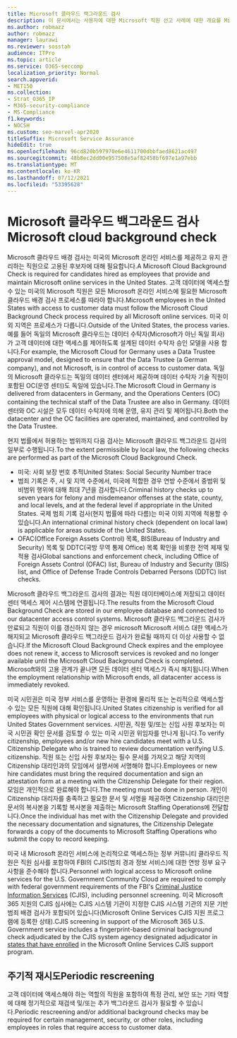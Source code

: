 ```yaml
---
title: Microsoft 클라우드 백그라운드 검사
description: 이 문서에서는 사용자에 대한 Microsoft 직원 선고 사례에 대한 개요를 Microsoft 365.
ms.author: robmazz
author: robmazz
manager: laurawi
ms.reviewer: sosstah
audience: ITPro
ms.topic: article
ms.service: O365-seccomp
localization_priority: Normal
search.appverid:
- MET150
ms.collection:
- Strat_O365_IP
- M365-security-compliance
- MS-Compliance
f1.keywords:
- NOCSH
ms.custom: seo-marvel-apr2020
titleSuffix: Microsoft Service Assurance
hideEdit: true
ms.openlocfilehash: 96cd820b597970e6e4611700dbbfaed8621ac497
ms.sourcegitcommit: 48b8ec2dd00e957508e5af82458bf697e1a97ebb
ms.translationtype: MT
ms.contentlocale: ko-KR
ms.lasthandoff: 07/12/2021
ms.locfileid: "53395628"
---
```

# <a name="microsoft-cloud-background-check"></a><span data-ttu-id="a52da-103">Microsoft 클라우드 백그라운드 검사</span><span class="sxs-lookup"><span data-stu-id="a52da-103">Microsoft cloud background check</span></span>

<span data-ttu-id="a52da-104">Microsoft 클라우드 배경 검사는 미국의 Microsoft 온라인 서비스를 제공하고 유지 관리하는 직원으로 고용된 후보자에 대해 필요합니다.</span><span class="sxs-lookup"><span data-stu-id="a52da-104">A Microsoft Cloud Background Check is required for candidates hired as employees that provide and maintain Microsoft online services in the United States.</span></span> <span data-ttu-id="a52da-105">고객 데이터에 액세스할 수 있는 미국의 Microsoft 직원은 모든 Microsoft 온라인 서비스에 필요한 Microsoft 클라우드 배경 검사 프로세스를 따라야 합니다.</span><span class="sxs-lookup"><span data-stu-id="a52da-105">Microsoft employees in the United States with access to customer data must follow the Microsoft Cloud Background Check process required by all Microsoft online services.</span></span> <span data-ttu-id="a52da-106">미국 이외 지역은 프로세스가 다릅니다.</span><span class="sxs-lookup"><span data-stu-id="a52da-106">Outside of the United States, the process varies.</span></span> <span data-ttu-id="a52da-107">예를 들어 독일의 Microsoft 클라우드는 데이터 수탁자(Microsoft가 아닌 독일 회사)가 고객 데이터에 대한 액세스를 제어하도록 설계된 데이터 수탁자 승인 모델을 사용 합니다.</span><span class="sxs-lookup"><span data-stu-id="a52da-107">For example, the Microsoft Cloud for Germany uses a Data Trustee approval model, designed to ensure that the Data Trustee (a German company), and not Microsoft, is in control of access to customer data.</span></span> <span data-ttu-id="a52da-108">독일의 Microsoft 클라우드는 독일의 데이터 센터에서 제공하며 데이터 수탁자 기술 직원이 포함된 OC(운영 센터)도 독일에 있습니다.</span><span class="sxs-lookup"><span data-stu-id="a52da-108">The Microsoft Cloud in Germany is delivered from datacenters in Germany, and the Operations Centers (OC) containing the technical staff of the Data Trustee are also in Germany.</span></span> <span data-ttu-id="a52da-109">데이터 센터와 OC 시설은 모두 데이터 수탁자에 의해 운영, 유지 관리 및 제어됩니다.</span><span class="sxs-lookup"><span data-stu-id="a52da-109">Both the datacenter and the OC facilities are operated, maintained, and controlled by the Data Trustee.</span></span>

<span data-ttu-id="a52da-110">현지 법률에서 허용하는 범위까지 다음 검사는 Microsoft 클라우드 백그라운드 검사의 일부로 수행됩니다.</span><span class="sxs-lookup"><span data-stu-id="a52da-110">To the extent permissible by local law, the following checks are performed as part of the Microsoft Cloud Background Check.</span></span>

- <span data-ttu-id="a52da-111">미국: 사회 보장 번호 추적</span><span class="sxs-lookup"><span data-stu-id="a52da-111">United States: Social Security Number trace</span></span>
- <span data-ttu-id="a52da-112">범죄 기록은 주, 시 및 지역 수준에서, 미국에 적합한 경우 연방 수준에서 중범위 및 비범위 행위에 대해 최대 7년을 검사합니다.</span><span class="sxs-lookup"><span data-stu-id="a52da-112">Criminal history checks up to seven years for felony and misdemeanor offenses at the state, county, and local levels, and at the federal level if appropriate in the United States.</span></span> <span data-ttu-id="a52da-113">국제 범죄 기록 검사(현지 법률에 따라 다름)는 미국 이외 지역에 적용할 수 있습니다.</span><span class="sxs-lookup"><span data-stu-id="a52da-113">An international criminal history check (dependent on local law) is applicable for areas outside of the United States.</span></span>
- <span data-ttu-id="a52da-114">OFAC(Office Foreign Assets Control) 목록, BIS(Bureau of Industry and Security) 목록 및 DDTC(국방 무역 통제 Office) 목록 확인을 비롯한 전역 제재 및 적용 검사</span><span class="sxs-lookup"><span data-stu-id="a52da-114">Global sanctions and enforcement check, including Office of Foreign Assets Control (OFAC) list, Bureau of Industry and Security (BIS) list, and Office of Defense Trade Controls Debarred Persons (DDTC) list checks.</span></span>

<span data-ttu-id="a52da-115">Microsoft 클라우드 백그라운드 검사의 결과는 직원 데이터베이스에 저장되고 데이터 센터 액세스 제어 시스템에 연결됩니다.</span><span class="sxs-lookup"><span data-stu-id="a52da-115">The results from the Microsoft Cloud Background Check are stored in our employee database and connected to our datacenter access control systems.</span></span> <span data-ttu-id="a52da-116">Microsoft 클라우드 백그라운드 검사가 만료되고 직원이 이를 갱신하지 않는 경우 microsoft Microsoft 서비스 대한 액세스가 해지되고 Microsoft 클라우드 백그라운드 검사가 완료될 때까지 더 이상 사용할 수 없습니다.</span><span class="sxs-lookup"><span data-stu-id="a52da-116">If the Microsoft Cloud Background Check expires and the employee does not renew it, access to Microsoft services is revoked and no longer available until the Microsoft Cloud Background Check is completed.</span></span> <span data-ttu-id="a52da-117">Microsoft와의 고용 관계가 끝나면 모든 데이터 센터 액세스가 즉시 해지됩니다.</span><span class="sxs-lookup"><span data-stu-id="a52da-117">When the employment relationship with Microsoft ends, all datacenter access is immediately revoked.</span></span>

<span data-ttu-id="a52da-118">미국 시민권은 미국 정부 서비스를 운영하는 환경에 물리적 또는 논리적으로 액세스할 수 있는 모든 직원에 대해 확인됩니다.</span><span class="sxs-lookup"><span data-stu-id="a52da-118">United States citizenship is verified for all employees with physical or logical access to the environments that run United States Government services.</span></span> <span data-ttu-id="a52da-119">시민권, 직원 및/또는 신입 사원 후보자는 미국 시민권 확인 문서를 검토할 수 있는 미국 시민권 위임자를 만나게 됩니다.</span><span class="sxs-lookup"><span data-stu-id="a52da-119">To verify citizenship, employees and/or new hire candidates meet with a U.S. Citizenship Delegate who is trained to review documentation verifying U.S. citizenship.</span></span> <span data-ttu-id="a52da-120">직원 또는 신입 사원 후보자는 필수 문서를 가져오고 해당 지역의 Citizenship 대리인과의 모임에서 설명서에 서명해야 합니다.</span><span class="sxs-lookup"><span data-stu-id="a52da-120">Employees or new hire candidates must bring the required documentation and sign an attestation form at a meeting with the Citizenship Delegate for their region.</span></span> <span data-ttu-id="a52da-121">모임은 개인적으로 완료해야 합니다.</span><span class="sxs-lookup"><span data-stu-id="a52da-121">The meeting must be done in person.</span></span> <span data-ttu-id="a52da-122">개인이 Citizenship 대리자를 충족하고 필요한 문서 및 서명을 제공하면 Citizenship 대리인은 문서의 복사본을 기록할 복사본을 제출하는 Microsoft Staffing Operations에 전달합니다.</span><span class="sxs-lookup"><span data-stu-id="a52da-122">Once the individual has met with the Citizenship Delegate and provided the necessary documentation and signatures, the Citizenship Delegate forwards a copy of the documents to Microsoft Staffing Operations who submit the copy to record keeping.</span></span>

<span data-ttu-id="a52da-123">미국 내 Microsoft 온라인 서비스에 논리적으로 액세스하는 정부 커뮤니티 클라우드 직원은 직원 심사를 포함하여 FBI의 [](https://www.fbi.gov/services/cjis) CJIS(범죄 경과 정보 서비스)에 대한 연방 정부 요구 사항을 준수해야 합니다.</span><span class="sxs-lookup"><span data-stu-id="a52da-123">Personnel with logical access to Microsoft online services for the U.S. Government Community Cloud are required to comply with federal government requirements of the FBI's [Criminal Justice Information Services](https://www.fbi.gov/services/cjis) (CJIS), including personnel screening.</span></span> <span data-ttu-id="a52da-124">미국 Microsoft 365 지원의 CJIS 심사에는 CJIS 시스템 기관이 지정한 CJIS 시스템 기관의 지문 기반 범죄 배경 검사가 [](https://blogs.office.com/2013/10/23/california-and-microsoft-sign-cjis-security-policy-agreement/) 포함되어 있습니다(Microsoft Online Services CJIS 지원 프로그램에 등록한 상태).</span><span class="sxs-lookup"><span data-stu-id="a52da-124">CJIS screening in support of the Microsoft 365 U.S. Government service includes a fingerprint-based criminal background check adjudicated by the CJIS system agency designated adjudicator in [states that have enrolled](https://blogs.office.com/2013/10/23/california-and-microsoft-sign-cjis-security-policy-agreement/) in the Microsoft Online Services CJIS support program.</span></span>

## <a name="periodic-rescreening"></a><span data-ttu-id="a52da-125">주기적 재시도</span><span class="sxs-lookup"><span data-stu-id="a52da-125">Periodic rescreening</span></span>

<span data-ttu-id="a52da-126">고객 데이터에 액세스해야 하는 역할의 직원을 포함하여 특정 관리, 보안 또는 기타 역할에 대해 정기적으로 재검색 및/또는 추가 백그라운드 검사가 필요할 수 있습니다.</span><span class="sxs-lookup"><span data-stu-id="a52da-126">Periodic rescreening and/or additional background checks may be required for certain management, security, or other roles, including employees in roles that require access to customer data.</span></span>